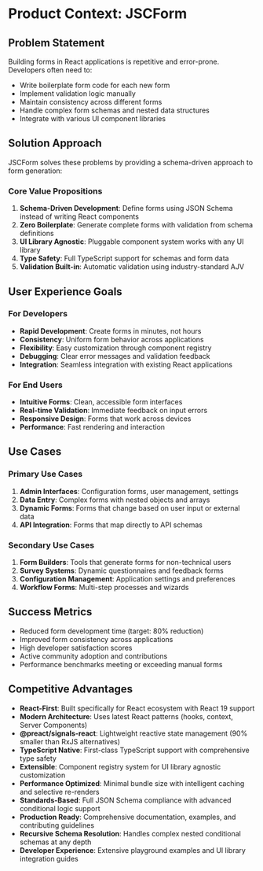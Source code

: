 # Product Context: JSCForm

## Problem Statement
Building forms in React applications is repetitive and error-prone. Developers often need to:
- Write boilerplate form code for each new form
- Implement validation logic manually
- Maintain consistency across different forms
- Handle complex form schemas and nested data structures
- Integrate with various UI component libraries

## Solution Approach
JSCForm solves these problems by providing a schema-driven approach to form generation:

### Core Value Propositions
1. **Schema-Driven Development**: Define forms using JSON Schema instead of writing React components
2. **Zero Boilerplate**: Generate complete forms with validation from schema definitions
3. **UI Library Agnostic**: Pluggable component system works with any UI library
4. **Type Safety**: Full TypeScript support for schemas and form data
5. **Validation Built-in**: Automatic validation using industry-standard AJV

## User Experience Goals

### For Developers
- **Rapid Development**: Create forms in minutes, not hours
- **Consistency**: Uniform form behavior across applications
- **Flexibility**: Easy customization through component registry
- **Debugging**: Clear error messages and validation feedback
- **Integration**: Seamless integration with existing React applications

### For End Users
- **Intuitive Forms**: Clean, accessible form interfaces
- **Real-time Validation**: Immediate feedback on input errors
- **Responsive Design**: Forms that work across devices
- **Performance**: Fast rendering and interaction

## Use Cases

### Primary Use Cases
1. **Admin Interfaces**: Configuration forms, user management, settings
2. **Data Entry**: Complex forms with nested objects and arrays
3. **Dynamic Forms**: Forms that change based on user input or external data
4. **API Integration**: Forms that map directly to API schemas

### Secondary Use Cases
1. **Form Builders**: Tools that generate forms for non-technical users
2. **Survey Systems**: Dynamic questionnaires and feedback forms
3. **Configuration Management**: Application settings and preferences
4. **Workflow Forms**: Multi-step processes and wizards

## Success Metrics
- Reduced form development time (target: 80% reduction)
- Improved form consistency across applications
- High developer satisfaction scores
- Active community adoption and contributions
- Performance benchmarks meeting or exceeding manual forms

## Competitive Advantages
- **React-First**: Built specifically for React ecosystem with React 19 support
- **Modern Architecture**: Uses latest React patterns (hooks, context, Server Components)
- **@preact/signals-react**: Lightweight reactive state management (90% smaller than RxJS alternatives)
- **TypeScript Native**: First-class TypeScript support with comprehensive type safety
- **Extensible**: Component registry system for UI library agnostic customization
- **Performance Optimized**: Minimal bundle size with intelligent caching and selective re-renders
- **Standards-Based**: Full JSON Schema compliance with advanced conditional logic support
- **Production Ready**: Comprehensive documentation, examples, and contributing guidelines
- **Recursive Schema Resolution**: Handles complex nested conditional schemas at any depth
- **Developer Experience**: Extensive playground examples and UI library integration guides
